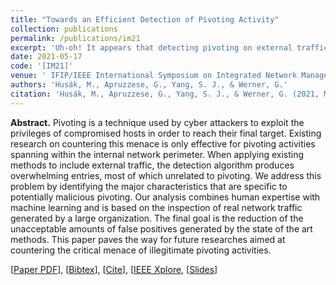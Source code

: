 ```yaml
---
title: "Towards an Efficient Detection of Pivoting Activity"
collection: publications
permalink: /publications/im21
excerpt: 'Uh-oh! It appears that detecting pivoting on external traffic is unfeasible!'
date: 2021-05-17
code: '[IM21]'
venue: ' IFIP/IEEE International Symposium on Integrated Network Management'
authors: 'Husák, M., Apruzzese, G., Yang, S. J., & Werner, G.'
citation: 'Husák, M., Apruzzese, G., Yang, S. J., & Werner, G. (2021, May). "Towards an efficient detection of pivoting activity." In <i>2021 IFIP/IEEE International Symposium on Integrated Network Management (IM)</i> (pp. 980-985). IEEE.'
---
```

<b>Abstract.</b> Pivoting is a technique used by cyber attackers to exploit the privileges of compromised hosts in order to reach their final target. Existing research on countering this menace is only effective for pivoting activities spanning within the internal network perimeter. When applying existing methods to include external traffic, the detection algorithm produces overwhelming entries, most of which unrelated to pivoting. We address this problem by identifying the major characteristics that are specific to potentially malicious pivoting. Our analysis combines human expertise with machine learning and is based on the inspection of real network traffic generated by a large organization. The final goal is the reduction of the unacceptable amounts of false positives generated by the state of the art methods. This paper paves the way for future researches aimed at countering the critical menace of illegitimate pivoting activities.

[[Paper PDF](https://gioapru.github.io/files/papers/im21/im21.pdf)], [[Bibtex](https://gioapru.github.io/files/papers/im21/im21.bib)], [[Cite](https://gioapru.github.io/files/papers/im21/im21_cite.html)], [[IEEE Xplore](https://ieeexplore.ieee.org/abstract/document/9464033), [[Slides](https://gioapru.github.io/files/papers/im21/im21_slides.pdf)]